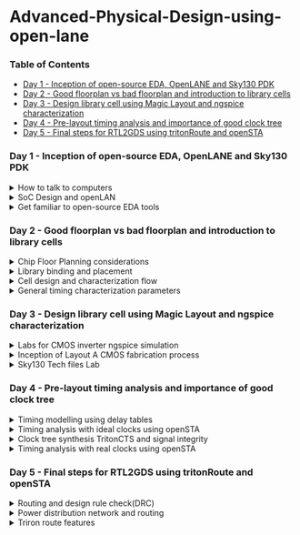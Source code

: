# Advanced-Physical-Design-using-open-lane

### Table of Contents
- [Day 1 - Inception of open-source EDA, OpenLANE and Sky130 PDK](#day-1---inception-of-open-source-eda---openlane-and-sky130-pdk)
- [Day 2 - Good floorplan vs bad floorplan and introduction to library cells](#day-2---good-floorplan-vs-bad-floorplan-and-introduction-to-library-cells)
- [Day 3 - Design library cell using Magic Layout and ngspice characterization](#day-3---design-library-cell-using-magic-layout-and-ngspice-characterization)
- [Day 4 - Pre-layout timing analysis and importance of good clock tree](day-4---pre-layout-timing-analysis-and-importance-of-good-clock-tree)
- [Day 5 - Final steps for RTL2GDS using tritonRoute and openSTA](#day-5---final-steps-for-rtl2gds-using-tritonroute-and-opensta)

### Day 1 - Inception of open-source EDA, OpenLANE and Sky130 PDK
<details>
<summary>
How to talk to computers
</summary>    

The typical block diagram of a Arduino Microcontroller chip is shown here:  
<img width="500" alt="image" src="https://github.com/Lasya-G/Advanced-Physical-Design-using-open-lane/assets/140998582/553e99e1-a364-4c64-9e1a-5d61875c29c5">  

The package QFN-48 is shown below:  
<img width="500" alt="image" src="https://github.com/Lasya-G/Advanced-Physical-Design-using-open-lane/assets/140998582/609997e6-bf91-4950-8418-a2e7846337fe">  

The interface of the chip with package and the pads, core, die is shown here:
<img width="500" alt="Screenshot from 2023-09-05 19-16-57" src="https://github.com/Lasya-G/Advanced-Physical-Design-using-open-lane/assets/140998582/2ef42a7a-2c0d-4cd1-b7bb-3a44c9f6ac1a"> <img width="500" alt="image" src="https://github.com/Lasya-G/Advanced-Physical-Design-using-open-lane/assets/140998582/cf5a139e-e506-45a7-96ee-23751897edb5">  
PADS: They are the medium through which the signals are sent to the chip and vice-versa.

- Inorder for a program to run on the procssor, it first needs to get converted into an Assembly language which which finaaly gets converted into machine level language i.e; Binary.  
- The COMPILER converts the High-level language to Assembly level and the ASSEMBLER converts the Assembly level language into the Binary format.  



</details>

<details>
<summary>
SoC Design and openLAN
</summary>

The design of ASIC requires 3 main elements:  
<img width="400" alt="image" src="https://github.com/Lasya-G/Advanced-Physical-Design-using-open-lane/assets/140998582/a1d87924-47f5-4b99-b224-63a885a06366">  

The simplified ASIC design flow is shown below:  
<img width="450" alt="image" src="https://github.com/Lasya-G/Advanced-Physical-Design-using-open-lane/assets/140998582/1ff9041d-9dfe-4a04-b814-d8c18dd0c583">  

- **Synthesis**: This converts RTL into a circuit using the components from the standard cell library. The resultant circuit is described in HDL and is usually referred as gate-level netlist, which is a functional equivalent of RTL. Each cell has a different view depending on the tool used.
<img width="450" alt="image" src="https://github.com/Lasya-G/Advanced-Physical-Design-using-open-lane/assets/140998582/76df67ee-686b-438c-bd43-10d7ed8d6cd7">

- **Floor and Power planning**: The objective is to plan the silicon area and robust power distribution network to power the circuits.
  - Chip-Floor Planning: Partition the chip die between different system building blocks and place the I/O pads.
  - Macro-Floor Planning: We define the macro dimensions and its pin locations. We also define row definitions which is used in placement process.
  - Power PLanning : It is the process of managing and distributing electrical power within an IC to ensure proper functionality, performance, and reliability while minimizing power consumption.
<img width="400" alt="image" src="https://github.com/Lasya-G/Advanced-Physical-Design-using-open-lane/assets/140998582/1ce74b69-b92e-4275-8f02-57eb9ccae251">
<img width="200" alt="image" src="https://github.com/Lasya-G/Advanced-Physical-Design-using-open-lane/assets/140998582/1438aeca-4f1f-4396-86f0-6b965a85fcbc">
<img width="200" alt="image" src="https://github.com/Lasya-G/Advanced-Physical-Design-using-open-lane/assets/140998582/770361da-3faf-4993-8bd4-ff692b42e75b">





  




</details>

<details>
<summary>
Get familiar to open-source EDA tools
</summary>
</details>  

### Day 2 - Good floorplan vs bad floorplan and introduction to library cells
<details>
<summary>
Chip Floor Planning considerations
</summary>
</details>
<details>
<summary>
Library binding and placement
</summary>
</details>
<details>
<summary>
Cell design and characterization flow
</summary>
</details>
<details>
<summary>
General timing characterization parameters
</details>

### Day 3 - Design library cell using Magic Layout and ngspice characterization
<details>
<summary>
Labs for CMOS inverter ngspice simulation
</summary>
</details>
<details>
<summary>
Inception of Layout A CMOS fabrication process
</summary>
</details>
<details>
<summary>
Sky130 Tech files Lab
</summary>
</details>

### Day 4 - Pre-layout timing analysis and importance of good clock tree
<details>
<summary>
Timing modelling using delay tables
</summary>
</details>
<details>
<summary>
Timing analysis with ideal clocks using openSTA
</summary>
</details>
<details>
<summary>
Clock tree synthesis TritonCTS and signal integrity
</summary>
</details>
<details>
<summary>
Timing analysis with real clocks using openSTA
</summary>
</details>

### Day 5 - Final steps for RTL2GDS using tritonRoute and openSTA
<details>
<summary>
Routing and design rule check(DRC)
</summary>
</details>
<details>
<summary>
Power distribution network and routing
</summary>
</details>
<details>
<summary>
Triron route features
</summary>
</details>
